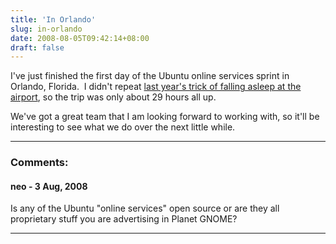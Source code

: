 ```yaml
---
title: 'In Orlando'
slug: in-orlando
date: 2008-08-05T09:42:14+08:00
draft: false
---
```


I\'ve just finished the first day of the Ubuntu online services sprint
in Orlando, Florida.  I didn\'t repeat [last year\'s trick of falling
asleep at the
airport](http://blogs.gnome.org/jamesh/2007/08/29/in-florida/), so the
trip was only about 29 hours all up.

We\'ve got a great team that I am looking forward to working with, so
it\'ll be interesting to see what we do over the next little while.

---
### Comments:
#### neo - <time datetime="2008-08-06 02:55:44">3 Aug, 2008</time>

Is any of the Ubuntu \"online services\" open source or are they all
proprietary stuff you are advertising in Planet GNOME?

---
